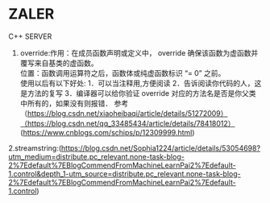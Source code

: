 # ZALER
C++ SERVER

1. override:作用：在成员函数声明或定义中， override 确保该函数为虚函数并覆写来自基类的虚函数。  
            位置：函数调用运算符之后，函数体或纯虚函数标识 “= 0” 之前。  
            使用以后有以下好处:  1．可以当注释用,方便阅读  2．告诉阅读你代码的人，这是方法的复写  3．编译器可以给你验证 override 对应的方法名是否是你父类中所有的，如果没有则报错．
            参考（https://blog.csdn.net/xiaoheibaqi/article/details/51272009）（https://blog.csdn.net/qq_33485434/article/details/78418012）                                         (https://www.cnblogs.com/schips/p/12309999.html)
            
2.streamstring:(https://blog.csdn.net/Sophia1224/article/details/53054698?utm_medium=distribute.pc_relevant.none-task-blog-2%7Edefault%7EBlogCommendFromMachineLearnPai2%7Edefault-1.control&depth_1-utm_source=distribute.pc_relevant.none-task-blog-2%7Edefault%7EBlogCommendFromMachineLearnPai2%7Edefault-1.control)
